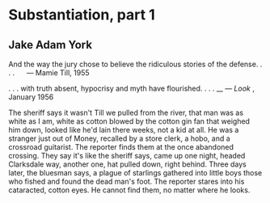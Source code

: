 # Substantiation, part 1
## Jake Adam York
And the way the jury chose to believe the ridiculous stories of the defense. .
. .
     — Mamie Till, 1955

. . . with truth absent, hypocrisy and myth have flourished. . . .
 __ — _Look_ , January 1956


The sheriff says it wasn't Till we pulled from the river,
that man was as white as I am, white as cotton
blowed by the cotton gin fan that weighed him down,
looked like he'd lain there weeks, not a kid at all.
He was a stranger just out of Money, recalled
by a store clerk, a hobo, and a crossroad guitarist.
The reporter finds them at the once abandoned crossing.
They say it's like the sheriff says, came up one night,
headed Clarksdale way, another one, hat pulled down,
right behind. Three days later, the bluesman says,
a plague of starlings gathered into little boys
those who fished and found the dead man's foot.
The reporter stares into his cataracted, cotton eyes.
He cannot find them, no matter where he looks.